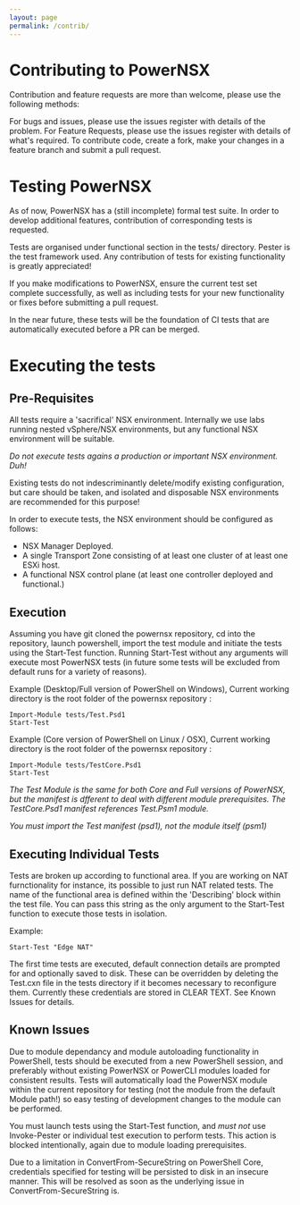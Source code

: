 ```yaml
---
layout: page
permalink: /contrib/
---
```


# Contributing to PowerNSX #

Contribution and feature requests are more than welcome, please use the following methods:

For bugs and issues, please use the issues register with details of the problem.
For Feature Requests, please use the issues register with details of what's required.
To contribute code, create a fork, make your changes in a feature branch and submit a pull request.

# Testing PowerNSX #

As of now, PowerNSX has a (still incomplete) formal test suite.  In order to develop additional features, contribution of corresponding tests is requested.

Tests are organised under functional section in the tests/ directory.  Pester is the test framework used.  Any contribution of tests for existing functionality is greatly appreciated!

If you make modifications to PowerNSX, ensure the current test set complete successfully, as well as including tests for your new functionality or fixes before submitting a pull request.

In the near future, these tests will be the foundation of CI tests that are automatically executed before a PR can be merged.

# Executing the tests #

## Pre-Requisites ##

All tests require a 'sacrifical' NSX environment.  Internally we use labs running nested vSphere/NSX environments, but any functional NSX environment will be suitable.

*Do not execute tests agains a production or important NSX environment.  Duh!*

Existing tests do not indescriminantly delete/modify existing configuration, but care should be taken, and isolated and disposable NSX environments are recommended for this purpose!

In order to execute tests, the NSX environment should be configured as follows:

* NSX Manager Deployed.
* A single Transport Zone consisting of at least one cluster of at least one ESXi host.
* A functional NSX control plane (at least one controller deployed and functional.)

## Execution ##

Assuming you have git cloned the powernsx repository, cd into the repository, launch powershell, import the test module and initiate the tests using the Start-Test function.  Running Start-Test without any arguments will execute most PowerNSX tests (in future some tests will be excluded from default runs for a variety of reasons).

Example (Desktop/Full version of PowerShell on Windows), Current working directory is the root folder of the powernsx repository :

```
Import-Module tests/Test.Psd1
Start-Test
```

Example (Core version of PowerShell on Linux / OSX), Current working directory is the root folder of the powernsx repository :

```
Import-Module tests/TestCore.Psd1
Start-Test
```

*The Test Module is the same for both Core and Full versions of PowerNSX, but the manifest is dfferent to deal with different module prerequisites.  The TestCore.Psd1 manifest references Test.Psm1 module.*

*You must import the Test manifest (psd1), not the module itself (psm1)*

## Executing Individual Tests ##

Tests are broken up according to functional area.  If you are working on NAT furnctionality for instance, its possible to just run NAT related tests.  The name of the functional area is defined within the 'Describing' block within the test file.  You can pass this string as the only argument to the Start-Test function to execute those tests in isolation.

Example:
```
Start-Test "Edge NAT"
```

The first time tests are executed, default connection details are prompted for and optionally saved to disk.  These can be overridden by deleting the Test.cxn file in the tests directory if it becomes necessary to reconfigure them.  Currently these credentials are stored in CLEAR TEXT.  See Known Issues for details.

## Known Issues ##

Due to module dependancy and module autoloading functionality in PowerShell, tests should be executed from a new PowerShell session, and preferably without existing PowerNSX or PowerCLI modules loaded for consistent results.  Tests will automatically load the PowerNSX module within the current repository for testing (not the module from the default Module path!) so easy testing of development changes to the module can be performed.

You must launch tests using the Start-Test function, and *must not* use Invoke-Pester or individual test execution to perform tests.  This action is blocked intentionally, again due to module loading prerequisites.

Due to a limitation in ConvertFrom-SecureString on PowerShell Core, credentials specified for testing will be persisted to disk in an insecure manner.  This will be resolved as soon as the underlying issue in ConvertFrom-SecureString is.


